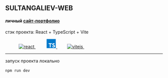 ## SULTANGALIEV-WEB

#### личный [сайт-портфолио](https://pyctam-ac.github.io/sultangaliev-web/)

стэк проекта: React + TypeScript + Vite
<p align="left">
&nbsp;&nbsp;&nbsp;&nbsp;&nbsp;&nbsp;&nbsp;&nbsp;&nbsp;&nbsp;
<a href="https://reactjs.org/"> <img src="https://reactnative.dev/img/header_logo.svg" alt="react" width="30" height="30" title='React'/> </a> &nbsp;&nbsp;&nbsp;&nbsp;&nbsp;&nbsp;&nbsp;&nbsp;
<a href="https://www.typescriptlang.org/"> <img src="https://raw.githubusercontent.com/devicons/devicon/master/icons/typescript/typescript-original.svg" alt="typescript" width="30" height="30" title='TypeScript'/> </a> &nbsp;&nbsp;&nbsp;&nbsp;&nbsp;&nbsp;&nbsp;
<a href="https://vitejs.dev"> <img src="https://vitejs.dev/logo.svg" alt="vitejs" width="30" height="30" title='Vite'/> </a> &nbsp;
</p>

---

запуск проекта локально

```js
npm run dev
```
